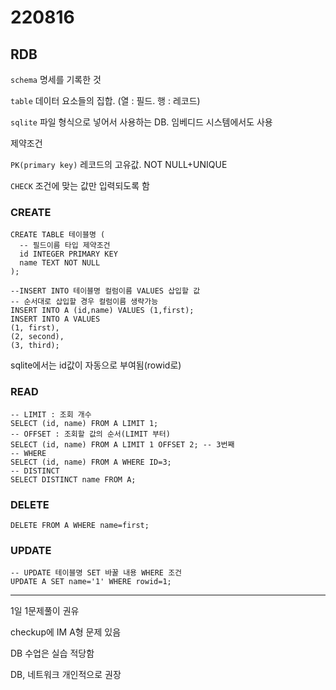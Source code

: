 # 220816

## RDB

`schema`  명세를 기록한 것

`table` 데이터 요소들의 집합. (열 : 필드. 행 : 레코드)

`sqlite` 파일 형식으로 넣어서 사용하는 DB. 임베디드 시스템에서도 사용

제약조건

`PK(primary key)` 레코드의 고유값. NOT NULL+UNIQUE

`CHECK` 조건에 맞는 값만 입력되도록 함

### CREATE

```sqlite
CREATE TABLE 테이블명 (
  -- 필드이름 타입 제약조건
  id INTEGER PRIMARY KEY
  name TEXT NOT NULL
);
```

```sqlite
--INSERT INTO 테이블명 컬럼이름 VALUES 삽입할 값
-- 순서대로 삽입할 경우 컬럼이름 생략가능
INSERT INTO A (id,name) VALUES (1,first);
INSERT INTO A VALUES
(1, first),
(2, second),
(3, third);
```

sqlite에서는 id값이 자동으로 부여됨(rowid로)

### READ

```sqlite
-- LIMIT : 조회 개수
SELECT (id, name) FROM A LIMIT 1;
-- OFFSET : 조회할 값의 순서(LIMIT 부터)
SELECT (id, name) FROM A LIMIT 1 OFFSET 2; -- 3번째
-- WHERE
SELECT (id, name) FROM A WHERE ID=3;
-- DISTINCT
SELECT DISTINCT name FROM A;
```

### DELETE

```sqlite
DELETE FROM A WHERE name=first;
```

### UPDATE

```sqlite
-- UPDATE 테이블명 SET 바꿀 내용 WHERE 조건
UPDATE A SET name='1' WHERE rowid=1;
```

---

1일 1문제풀이 권유

checkup에 IM A형 문제 있음

DB 수업은 실습 적당함

DB, 네트워크 개인적으로 권장